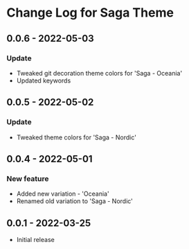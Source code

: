 # Change Log for Saga Theme

## 0.0.6 - 2022-05-03

### Update

- Tweaked git decoration theme colors for 'Saga - Oceania'
- Updated keywords

## 0.0.5 - 2022-05-02

### Update

- Tweaked theme colors for 'Saga - Nordic'

## 0.0.4 - 2022-05-01

### New feature

- Added new variation - 'Oceania'
- Renamed old variation to 'Saga - Nordic'

## 0.0.1 - 2022-03-25

- Initial release